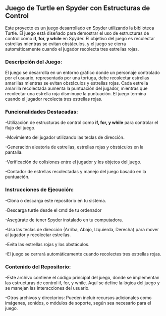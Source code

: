 ## Juego de Turtle en Spyder con Estructuras de Control

Este proyecto es un juego desarrollado en Spyder utilizando la biblioteca Turtle. El juego está diseñado para demostrar el uso de estructuras de control como **if, for, y while** en Spyder. El objetivo del juego es recolectar estrellas mientras se evitan obstáculos, y el juego se cierra automáticamente cuando el jugador recolecta tres estrellas rojas.

### Descripción del Juego:
El juego se desarrolla en un entorno gráfico donde un personaje controlado por el usuario, representado por una tortuga, debe recolectar estrellas amarillas mientras se evitan obstáculos y estrellas rojas. Cada estrella amarilla recolectada aumenta la puntuación del jugador, mientras que recolectar una estrella roja disminuye la puntuación. El juego termina cuando el jugador recolecta tres estrellas rojas.

### Funcionalidades Destacadas:
-Utilización de estructuras de control como **if, for, y while** para controlar el flujo del juego.

-Movimiento del jugador utilizando las teclas de dirección.

-Generación aleatoria de estrellas, estrellas rojas y obstáculos en la pantalla.

-Verificación de colisiones entre el jugador y los objetos del juego.

-Contador de estrellas recolectadas y manejo del juego basado en la puntuación.

### Instrucciones de Ejecución:
-Clona o descarga este repositorio en tu sistema.

-Descarga turtle desde el cmd de tu ordenador

-Asegúrate de tener Spyder instalado en tu computadora.

-Usa las teclas de dirección (Arriba, Abajo, Izquierda, Derecha) para mover al jugador y recolectar estrellas.

-Evita las estrellas rojas y los obstáculos.

-El juego se cerrará automáticamente cuando recolectes tres estrellas rojas.

### Contenido del Repositorio:
-Este archivo contiene el código principal del juego, donde se implementan las estructuras de control if, for, y while. Aquí se define la lógica del juego y se manejan las interacciones del usuario.

-Otros archivos y directorios: Pueden incluir recursos adicionales como imágenes, sonidos, o módulos de soporte, según sea necesario para el juego.
